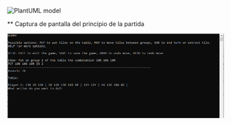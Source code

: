 ![PlantUML model](http://www.plantuml.com/plantuml/svg/ZLN1Sjis4BtZAp0woRNDQPgUaZQJn8PjDhAeeMaxFK8aAcD20Yu0flQa_gX-Gt-it5qX1KKbuuk0VRlxzkq2XDxw85tekvQne4EhUAFbnibEyaRnkfLUUTu0wjM__rZ60FAyxBlkaNzXd1_Uj_9nVi2U62Fm-FWDhtfd6Fpm7z2KwrObzkodBFjvnbT3fd8ClUHOsTxKToao-p7Bp8nNkbN-tDd-db4M_ygR0hDjQDIIPMzY5HAEob0tFmpoaveVl8e10DLtqcm640tjXMaWO6rjYyXVJeVetQXmgurHxltZoceJ_0xLdVGJFp4zHIqeduQe7eAJTK3kGzaqq4HbiU5v6FP7V0Fxt3Jg0MEqlv6jRdBZbGlQclrHdVsiWEhCsQvmUgDDPIlf1ktRU8iWrZdY0Jref3KG-5z-CWSQKdSV7kdWaXZed-HhK4EavAL-jG-WB3Su1PGp6H2nJYSKgqv7IWUGPc0Lo090rNrGxseOM2IYGo9hw3wUrQJDKlc-KudZn9gDaw5l9T1XIhmpaMmXVOZLGADSUvJ4KMnogK5mFFWu343Y4Sp9SYeUwBoY41eq7lXeq3HdKa6KD5_OfrSvkOoQxYAcBFjkhLniYQo5yhwwauQeKi-vKp8ej-iyiQrruizUjhwoqwnJxOCsTPZwg5P1kNjPO-uaat9IohgrXjh7PfEPq_loCijUl8ol1bqVV3PERDT9qwoayyenRO9oVyXQyLmytBj1dhRn7K7VW8LvJldRLAWtOg6A2K7g7fUz2awRpHx_LR-kHo4i5VJBtyV7VB1NVTYBNzhFUt5X6iOeRpkM5_Zi4fGRHhaZ7q63ZyKTkN6uhxOlotuVFJGiik_ImbcKilwK1aoIftt4wAaduPmuYVPRq_eE6-Kb3KwQY27ZQq4a1EqSC32CWqVLispYJY_ckCgNv_oJyAzlCGNGRB_pMCC8aUQPR_dkdn1IZ-NGHOd_FWUlurTA0yNFFR5XHrywOyhq7GLWjwKuFHgMyrA89MpUBzwTV83DxsAnA6vXzrlnGPJiYL8JBimlbW9Ygji2bujIe7rMN9UuvZTeN-KVSH4tL4RavnSLR9RvGC0XTUjOK0XGYWKa0sjULgHlB6RyuTFBihgk-AzyDYmpYEUNnGtOmp9x3RPOde8zB6HVYCKA05W9kLwU5e30IaWf284r8bVNbu8ms6svF-PO7DO1UIAHyFfCTUPBYCoNfFAiB2x1XdK6xR6toZHzr_u7)

** Captura de pantalla del principio de la partida

![Captura de pantalla](./Captura_ejecucion.png)